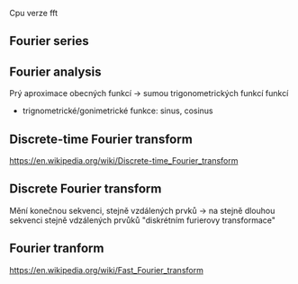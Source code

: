 Cpu verze fft

## Fourier series

## Fourier analysis

Prý aproximace obecných funkcí -> sumou trigonometrických funkcí funkcí 
* trignometrické/gonimetrické funkce: sinus, cosinus

## Discrete-time Fourier transform

https://en.wikipedia.org/wiki/Discrete-time_Fourier_transform

## Discrete Fourier transform

Mění konečnou sekvenci, stejně vzdálených prvků -> na stejně dlouhou sekvenci stejně vdzálených prvůků "diskrétním furierovy transformace"

## Fourier tranform

https://en.wikipedia.org/wiki/Fast_Fourier_transform


